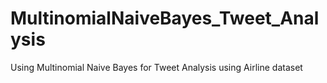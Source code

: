 # MultinomialNaiveBayes_Tweet_Analysis
Using Multinomial Naive Bayes for Tweet Analysis using Airline dataset
